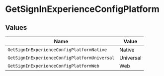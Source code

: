 # GetSignInExperienceConfigPlatform


## Values

| Name                                         | Value                                        |
| -------------------------------------------- | -------------------------------------------- |
| `GetSignInExperienceConfigPlatformNative`    | Native                                       |
| `GetSignInExperienceConfigPlatformUniversal` | Universal                                    |
| `GetSignInExperienceConfigPlatformWeb`       | Web                                          |